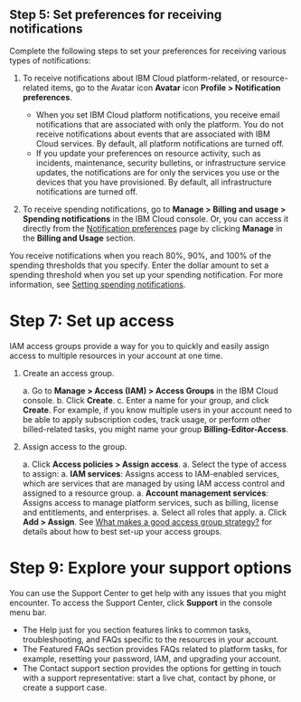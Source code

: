 ## Step 5: Set preferences for receiving notifications

Complete the following steps to set your preferences for receiving various types of notifications:

1. To receive notifications about IBM Cloud platform-related, or resource-related items, go to the Avatar icon **Avatar** icon **Profile > Notification preferences**.

    -  When you set IBM Cloud platform notifications, you receive email notifications that are associated with only the platform. You do not receive notifications about events that are associated with IBM Cloud services. By default, all platform notifications are turned off.
    -  If you update your preferences on resource activity, such as incidents, maintenance, security bulletins, or infrastructure service updates, the notifications are for only the services you use or the devices that you have provisioned. By default, all infrastructure notifications are turned off.

2. To receive spending notifications, go to **Manage > Billing and usage > Spending notifications** in the IBM Cloud console. Or, you can access it directly from the [Notification preferences](https://cloud.ibm.com/login?redirect=%2Fuser%2Fnotifications) page by clicking **Manage** in the **Billing and Usage** section.

You receive notifications when you reach 80%, 90%, and 100% of the spending thresholds that you specify. Enter the dollar amount to set a spending threshold when you set up your spending notification. For more information, see [Setting spending notifications](https://cloud.ibm.com/docs/billing-usage?topic=billing-usage-spending).

# Step 7: Set up access

IAM access groups provide a way for you to quickly and easily assign access to multiple resources in your account at one time.

1. Create an access group.

    a. Go to **Manage > Access (IAM) > Access Groups** in the IBM Cloud console.
    b. Click **Create**.
    c. Enter a name for your group, and click **Create**. For example, if you know multiple users in your account need to be able to apply subscription codes, track usage, or perform other billed-related tasks, you might name your group **Billing-Editor-Access**.

2. Assign access to the group.

    a. Click **Access policies > Assign access**.
    a. Select the type of access to assign:
     a. **IAM services**: Assigns access to IAM-enabled services, which are services that are managed by using IAM access control and assigned to a resource group.
     a. **Account management services**: Assigns access to manage platform services, such as billing, license and entitlements, and enterprises.
    a. Select all roles that apply.
    a. Click **Add > Assign**.
See [What makes a good access group strategy?](https://cloud.ibm.com/docs/account?topic=account-account_setup#resource-group-strategy) for details about how to best set-up your access groups.

# Step 9: Explore your support options

You can use the Support Center to get help with any issues that you might encounter. To access the Support Center, click **Support** in the console menu bar.

-  The Help just for you section features links to common tasks, troubleshooting, and FAQs specific to the resources in your account.
-  The Featured FAQs section provides FAQs related to platform tasks, for example, resetting your password, IAM, and upgrading your account.
-  The Contact support section provides the options for getting in touch with a support representative: start a live chat, contact by phone, or create a support case.